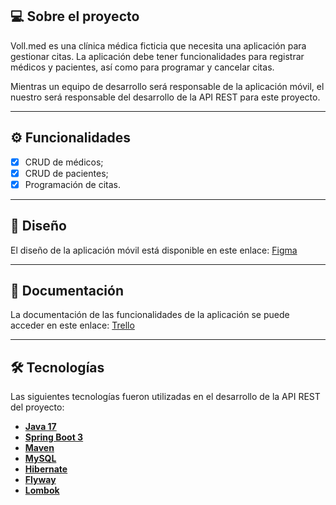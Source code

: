 ## 💻 Sobre el proyecto

Voll.med es una clínica médica ficticia que necesita una aplicación para gestionar citas. La aplicación debe tener funcionalidades para registrar médicos y pacientes, así como para programar y cancelar citas.

Mientras un equipo de desarrollo será responsable de la aplicación móvil, el nuestro será responsable del desarrollo de la API REST para este proyecto.

---

## ⚙️ Funcionalidades

- [x] CRUD de médicos;
- [x] CRUD de pacientes;
- [x] Programación de citas.

---

## 🎨 Diseño

El diseño de la aplicación móvil está disponible en este enlace: [Figma](https://www.figma.com/file/vgn35i1ErivIN8LJYEqxGZ/Untitled?node-id=0-223&t=YNrx4H2YyxEWXQFb-0)

---

## 📄 Documentación

La documentación de las funcionalidades de la aplicación se puede acceder en este enlace: [Trello](https://trello.com/b/yGQuuyVV/api-voll-med)

---

## 🛠 Tecnologías

Las siguientes tecnologías fueron utilizadas en el desarrollo de la API REST del proyecto:

- **[Java 17](https://www.oracle.com/java)**
- **[Spring Boot 3](https://spring.io/projects/spring-boot)**
- **[Maven](https://maven.apache.org)**
- **[MySQL](https://www.mysql.com)**
- **[Hibernate](https://hibernate.org)**
- **[Flyway](https://flywaydb.org)**
- **[Lombok](https://projectlombok.org)**

